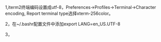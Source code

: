 1,iterm2终端编码设置成utf-8，Preferences->Profiles->Terminal->Character encoding, Report terminal type选择xterm-256color。

2，在~/.bashr配置文件中添加export LANG=en_US.UTF-8

3，
